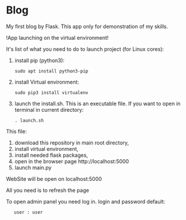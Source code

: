 # Blog
My first blog by Flask. This app only for demonstration of my skills.

!App launching on the virtual environment!

It's list of what you need to do to launch project (for Linux cores):
1. install pip (python3):
    
       sudo apt install python3-pip
    
2. install Virtual environment:

       sudo pip3 install virtualenv
    
3. launch the install.sh. This is an executable file.
If you want to open in terminal in current directory:

       . launch.sh
       
This file:
1. download this repository in main root directory, 
2. install virtual environment,
3. install needed flask packages,
4. open in the browser page http://localhost:5000
5. launch main.py

WebSite will be open on localhost:5000

All you need is to refresh the page

To open admin panel you need log in. 
login and password default:

       user : user
